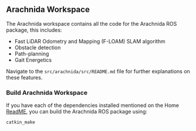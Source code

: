 ## Arachnida Workspace

The Arachnida workspace contains all the code for the Arachnida ROS package, this includes:
- Fast LiDAR Odometry and Mapping (F-LOAM) SLAM algorithm
- Obstacle detection
- Path-planning
- Gait Energetics

Navigate to the `src/arachnida/src/README.md` file for further explanations on these features.

### Build Arachnida Workspace
If you have each of the dependencies installed mentioned on the Home [ReadME](https://github.com/CaveX/CaveX2023), you can build the Arachnida ROS package using:

`catkin_make`
